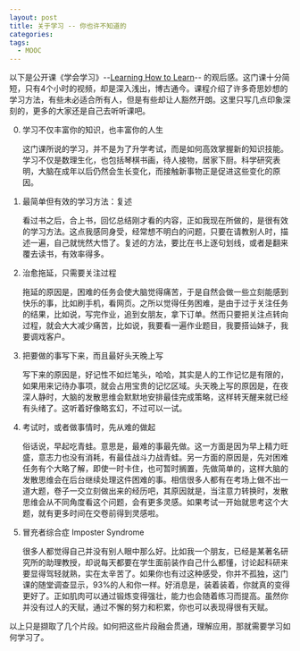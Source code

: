 ```yaml
---
layout: post
title: 关于学习 -- 你也许不知道的
categories: 
tags:
  - MOOC
---
```


以下是公开课《学会学习》--[Learning How to Learn](https://www.coursera.org/learn/learning-how-to-learn/)-- 的观后感。这门课十分简短，只有4个小时的视频，却是深入浅出，博古通今。课程介绍了许多奇思妙想的学习方法，有些未必适合所有人，但是有些却让人豁然开朗。这里只写几点印象深刻的，更多的大家还是自己去听听课吧。

<ol start="0">
<li>学习不仅丰富你的知识，也丰富你的人生</li>

这门课所说的学习，并不是为了升学考试，而是如何高效掌握新的知识技能。学习不仅是数理生化，也包括琴棋书画，待人接物，居家下厨。科学研究表明，大脑在成年以后仍然会生长变化，而接触新事物正是促进这些变化的原因。

<li>最简单但有效的学习方法：复述</li>

看过书之后，合上书，回忆总结刚才看的内容，正如我现在所做的，是很有效的学习方法。这点我感同身受，经常想不明白的问题，只要在请教别人时，描述一遍，自己就恍然大悟了。复述的方法，要比在书上逐句划线，或者是翻来覆去读书，有效率得多。

<li>治愈拖延，只需要关注过程</li>

拖延的原因是，困难的任务会使大脑觉得痛苦，于是自然会做一些立刻能感到快乐的事，比如刷手机，看网页。之所以觉得任务困难，是由于过于关注任务的结果，比如说，写完作业，追到女朋友，拿下订单。然而只要把关注点转向过程，就会大大减少痛苦，比如说，我要看一遍作业题目，我要搭讪妹子，我要调戏客户。

<li>把要做的事写下来，而且最好头天晚上写</li>

写下来的原因是，好记性不如烂笔头，哈哈，其实是人的工作记忆是有限的，如果用来记待办事项，就会占用宝贵的记忆区域。头天晚上写的原因是，在夜深人静时，大脑的发散思维会默默地安排最佳完成策略，这样转天醒来就已经有头绪了。这听着好像略玄幻，不过可以一试。

<li>考试时，或者做事情时，先从难的做起</li>

俗话说，早起吃青蛙。意思是，最难的事最先做。这一方面是因为早上精力旺盛，意志力也没有消耗，有最佳战斗力战青蛙。另一方面的原因是，先对困难任务有个大略了解，即使一时卡住，也可暂时搁置，先做简单的，这样大脑的发散思维会在后台继续处理这件困难的事。相信很多人都有在考场上做不出一道大题，卷子一交立刻做出来的经历吧，其原因就是，当注意力转换时，发散思维会从不同角度看这个问题，会有更多灵感。如果考试一开始就思考这个大题，就有更多时间在交卷前得到灵感啦。

<li>冒充者综合症 Imposter Syndrome</li>

很多人都觉得自己并没有别人眼中那么好。比如我一个朋友，已经是某著名研究所的助理教授，却说每天都要在学生面前装作自己什么都懂，讨论起科研来要显得驾轻就熟，实在太辛苦了。如果你也有过这种感受，你并不孤独，这门课的随堂调查显示，93%的人和你一样。好消息是，装着装着，你就真的变得更好了。正如肌肉可以通过锻炼变得强壮，能力也会随着练习而提高。虽然你并没有过人的天赋，通过不懈的努力和积累，你也可以表现得很有天赋。

</ol>

以上只是撷取了几个片段。如何把这些片段融会贯通，理解应用，那就需要学习如何学习了。

